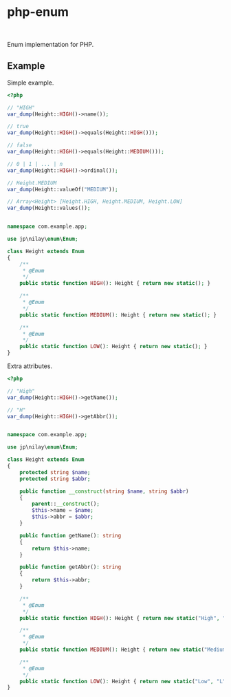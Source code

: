 # php-enum

[![<nilay-jp>](https://circleci.com/gh/nilay-jp/php-enum.svg?style=shield)](<https://circleci.com/gh/nilay-jp/php-enum>)
[![<test>](https://github.com/nilay-jp/php-enum/workflows/test/badge.svg?branch=master)](<https://github.com/nilay-jp/php-enum/actions>)

Enum implementation for PHP.

## Example

Simple example.

```php
<?php

// "HIGH"
var_dump(Height::HIGH()->name()); 

// true
var_dump(Height::HIGH()->equals(Height::HIGH()));

// false
var_dump(Height::HIGH()->equals(Height::MEDIUM()));

// 0 | 1 | ... | n
var_dump(Height::HIGH()->ordinal());

// Height.MEDIUM
var_dump(Height::valueOf("MEDIUM"));

// Array<Height> [Height.HIGH, Height.MEDIUM, Height.LOW]
var_dump(Height::values());
```

```php

namespace com.example.app;

use jp\nilay\enum\Enum;

class Height extends Enum
{
    /**
     * @Enum
     */
    public static function HIGH(): Height { return new static(); }

    /**
     * @Enum
     */
    public static function MEDIUM(): Height { return new static(); }

    /**
     * @Enum
     */
    public static function LOW(): Height { return new static(); }
}
```

Extra attributes.

```php
<?php

// "High"
var_dump(Height::HIGH()->getName()); 

// "H"
var_dump(Height::HIGH()->getAbbr()); 
```

```php

namespace com.example.app;

use jp\nilay\enum\Enum;

class Height extends Enum
{
    protected string $name;
    protected string $abbr;

    public function __construct(string $name, string $abbr)
    {
        parent::__construct();
        $this->name = $name;
        $this->abbr = $abbr;
    }

    public function getName(): string
    {
        return $this->name;
    }

    public function getAbbr(): string
    {
        return $this->abbr;
    }

    /**
     * @Enum
     */
    public static function HIGH(): Height { return new static("High", "H"); }

    /**
     * @Enum
     */
    public static function MEDIUM(): Height { return new static("Medium", "M"); }

    /**
     * @Enum
     */
    public static function LOW(): Height { return new static("Low", "L"); }
}
```
